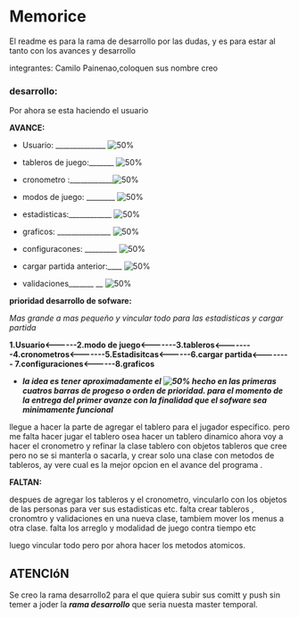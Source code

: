 # Memorice

El readme es para la rama de desarrollo por las dudas, y es para estar al tanto con los avances y 
desarrollo

integrantes: Camilo Painenao,coloquen sus nombre creo

### desarrollo:

Por ahora se esta haciendo el usuario

**AVANCE:** 

- Usuario: ______________           ![50%](https://progress-bar.dev/70) 

- tableros de juego:_______  ![50%](https://progress-bar.dev/35)

- cronometro :____________![50%](https://progress-bar.dev/20)

- modos de juego: ________    ![50%](https://progress-bar.dev/10)

- estadisticas:____________      ![50%](https://progress-bar.dev/5)

- graficos: _______________ ![50%](https://progress-bar.dev/2)

- configuracones: _________    ![50%](https://progress-bar.dev/0)

- cargar partida anterior:____ ![50%](https://progress-bar.dev/0)

- validaciones_______          __   ![50%](https://progress-bar.dev/0)

**prioridad desarrollo de sofware:** 

_Mas grande a mas pequeño y vincular todo para las estadisticas y cargar partida_

**1.Usuario<------2.modo de juego<-------3.tableros<--------4.cronometros<-------5.Estadisitcas<------6.cargar partida<-------- 7.configuraciones<------8.graficos**

- **_la idea es tener aproximadamente el ![50%](https://progress-bar.dev/50) hecho en las primeras cuatros barras de progeso o orden de prioridad. para el momento de la entrega del primer avanze con la finalidad que el sofware sea minimamente funcional_**

llegue a hacer la parte de agregar el tablero para el jugador especifico.
pero me falta hacer jugar el tablero osea hacer un tablero dinamico ahora voy a hacer el cronometro y refinar la clase tablero con objetos tableros
que cree pero no se si manterla o sacarla, y crear solo una clase con metodos de tableros, ay vere cual es la mejor opcion en el avance del programa .


**FALTAN:**

despues de agregar los tableros y el cronometro, vincularlo con los   objetos de las personas para ver sus estadisticas etc.
falta crear tableros , cronomtro y validaciones en una nueva clase, tambiem mover los menus a otra clase.
falta los arreglo y modalidad de juego contra tiempo etc

luego vincular todo pero por ahora hacer  los metodos atomicos.


##  ATENCIóN

Se creo la rama desarrollo2 para el que quiera subir sus comitt y push sin temer a  joder la **_rama desarrollo_** que seria nuesta master temporal.

